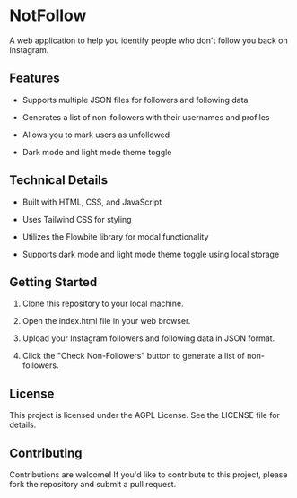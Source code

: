 # NotFollow
A web application to help you identify people who don't follow you back on Instagram.

## Features

- Supports multiple JSON files for followers and following data

- Generates a list of non-followers with their usernames and profiles

- Allows you to mark users as unfollowed

- Dark mode and light mode theme toggle

## Technical Details

- Built with HTML, CSS, and JavaScript

- Uses Tailwind CSS for styling

- Utilizes the Flowbite library for modal functionality

- Supports dark mode and light mode theme toggle using local storage

## Getting Started

1. Clone this repository to your local machine.

2. Open the index.html file in your web browser.

3. Upload your Instagram followers and following data in JSON format.

4. Click the "Check Non-Followers" button to generate a list of non-followers.

## License

This project is licensed under the AGPL License. See the LICENSE file for details.

## Contributing

Contributions are welcome! If you'd like to contribute to this project, please fork the repository and submit a pull request.
